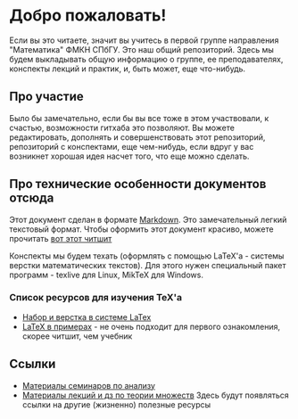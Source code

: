 # Добро пожаловать!
Если вы это читаете, значит вы учитесь в первой группе направления "Математика" ФМКН СПбГУ. Это наш общий репозиторий. Здесь мы будем выкладывать общую информацию о группе, ее преподавателях, конспекты лекций и практик, и, быть может, еще что-нибудь.

## Про участие
Было бы замечательно, если бы вы все тоже в этом участвовали, к счастью, возможности гитхаба это позволяют. Вы можете редактировать, дополнять и совершенствовать этот репозиторий, репозиторий с конспектами, еще чем-нибудь, если вдруг у вас возникнет хорошая идея насчет того, что еще можно сделать.

## Про технические особенности документов отсюда
Этот документ сделан в формате [Markdown](https://ru.wikipedia.org/wiki/Markdown). Это замечательный легкий текстовый формат. Чтобы оформить этот документ красиво, можете прочитать [вот этот читшит](https://github.com/adam-p/markdown-here/wiki/Markdown-Cheatsheet)

Конспекты мы будем техать (оформлять с помощью LaTeX'а - системы верстки математических текстов). Для этого нужен специальный пакет программ - texlive для Linux, MikTeX для Windows.
### Список ресурсов для изучения TeX'a
* [Набор и верстка в системе LaTex](https://www.mccme.ru/free-books/llang/newllang.pdf)
* [LaTeX в примерах](https://vk.com/doc73554513_437257052?hash=4f3bb5e31f88c790f8&dl=5c29a26ceade88fd14) - не очень подходит для первого ознакомления, скорее читшит, чем учебник

## Ссылки
* [Материалы семинаров по анализу](https://sites.google.com/phystech.edu/alisa-sedunova-rus/%D0%BF%D1%80%D0%B5%D0%BF%D0%BE%D0%B4%D0%B0%D0%B2%D0%B0%D0%BD%D0%B8%D0%B5)
* [Материалы лекций и дз по теории множеств](http://users.math-cs.spbu.ru/~speranski/courses/sets-2019-autumn/materials.html)
Здесь будут появляться ссылки на другие (жизненно) полезные ресурсы
